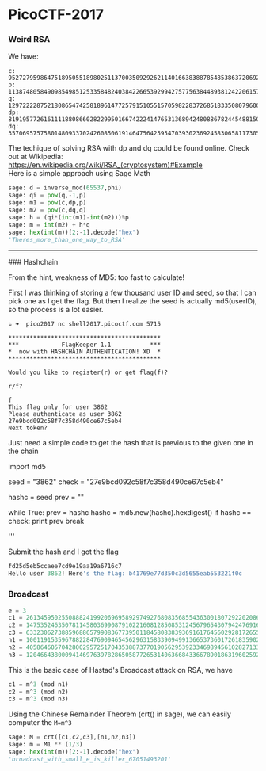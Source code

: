 # PicoCTF-2017

### Weird RSA

We have:
```
c: 95272795986475189505518980251137003509292621140166383887854853863720692420204142448424074834657149326853553097626486371206617513769930277580823116437975487148956107509247564965652417450550680181691869432067892028368985007229633943149091684419834136214793476910417359537696632874045272326665036717324623992885
p: 11387480584909854985125335848240384226653929942757756384489381242206157197986555243995335158328781970310603060671486688856263776452654268043936036556215243
q: 12972222875218086547425818961477257915105515705982283726851833508079600460542479267972050216838604649742870515200462359007315431848784163790312424462439629
dp: 8191957726161111880866028229950166742224147653136894248088678244548815086744810656765529876284622829884409590596114090872889522887052772791407131880103961
dq: 3570695757580148093370242608506191464756425954703930236924583065811730548932270595568088372441809535917032142349986828862994856575730078580414026791444659
```

The techique of solving RSA with dp and dq could be found online.
Check out at Wikipedia: <https://en.wikipedia.org/wiki/RSA_(cryptosystem)#Example><br/>
Here is a simple approach using Sage Math

```python
sage: d = inverse_mod(65537,phi)
sage: qi = pow(q,-1,p)
sage: m1 = pow(c,dp,p)
sage: m2 = pow(c,dq,q)
sage: h = (qi*(int(m1)-int(m2)))%p
sage: m = int(m2) + h*q
sage: hex(int(m))[2:-1].decode("hex")
'Theres_more_than_one_way_to_RSA'
```
<hr>
### Hashchain

From the hint, weakness of MD5: too fast to calculate!

First I was thinking of storing a few thousand user ID and seed, so that I can pick one as I get the flag. But then I realize the seed is actually md5(userID), so the process is a lot easier.

```
☕️ ➜  pico2017 nc shell2017.picoctf.com 5715

*******************************************
***            FlagKeeper 1.1           ***
*  now with HASHCHAIN AUTHENTICATION! XD  *
*******************************************

Would you like to register(r) or get flag(f)?

r/f?

f
This flag only for user 3862
Please authenticate as user 3862
27e9bcd092c58f7c358d490ce67c5eb4
Next token?

```

Just need a simple code to get the hash that is previous to the given one in the chain


import md5

seed = "3862"
check = "27e9bcd092c58f7c358d490ce67c5eb4"

hashc = seed
prev = ""

while True:
	prev = hashc
	hashc = md5.new(hashc).hexdigest()
	if hashc == check:
		print prev
		break    

'''

Submit the hash and I got the flag

```python
fd25d5eb5ccaee7cd9e19aa19a6716c7
Hello user 3862! Here's the flag: b41769e77d350c3d5655eab553221f0c
```

### Broadcast

```python
e = 3
c1 = 261345950255088824199206969589297492768083568554363001807292202086148198632298416227800170521403879169323939870136918495166376001415603107530798184803733942230649625863328280827871999560410058158409477539013408803889636337981870043792827095136037430392653831785807945977864288192407940225619843273330120029313
c2 = 147535246350781145803699087910221608128508531245679654307942476916759248403409499940709875170482499717373851969854700407365859710668248221534523112910895863625501694252104929562808450560410931902051428001118134260015071473417379253511812576559427770355902270332217159041674805147868562215268081818231962157802
c3 = 633230627388596886579908367739501184580838393691617645602928172655297372237425265855898468213006428127058041006464863408951623696827190570241149630919096283514787011922034385643767864879634861850565793738024061098801151563062727926809059198778760627479771564465550880228117974715945657575773914891371732645934
n1 = 1001191535967882284769094654562963158339094991366537360172618359025855097846977704928598237040115495676223744383629803332394884046043603063054821999994629411352862317941517957323746992871914047324555019615398720677218748535278252779545622933662625193622517947605928420931496443792865516592262228294965047903627
n2 = 405864605704280029572517043538873770190562953923346989456102827133294619540434679181357855400199671537151039095796094162418263148474324455458511633891792967156338297585653540910958574924436510557629146762715107527852413979916669819333765187674010542434580990241759130158992365304284892615408513239024879592309
n3 = 1204664380009414697639782865058772653140636684336678901863196025928054706723976869222235722439176825580211657044153004521482757717615318907205106770256270292154250168657084197056536811063984234635803887040926920542363612936352393496049379544437329226857538524494283148837536712608224655107228808472106636903723
```

This is the basic case of Hastad's Broadcast attack on RSA, we have 
```python
c1 = m^3 (mod n1)
c2 = m^3 (mod n2)
c3 = m^3 (mod n3)
```
Using the Chinese Remainder Theorem (crt() in sage), we can easily computer the `M=m^3`
```python
sage: M = crt([c1,c2,c3],[n1,n2,n3])
sage: m = M1 ** (1/3)
sage: hex(int(m))[2:-1].decode("hex")
'broadcast_with_small_e_is_killer_67051493201'
```
